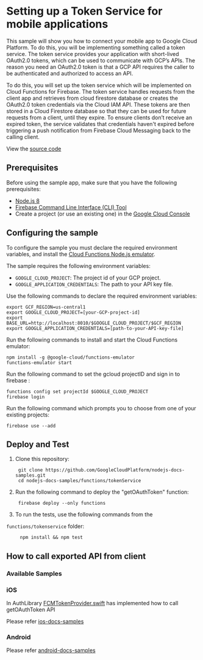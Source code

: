 # Setting up a Token Service for mobile applications

This sample will show you how to connect your mobile app to Google Cloud Platform. To do this, you will be implementing something called a token service. The token service provides your application with short-lived OAuth2.0 tokens, which can be used to communicate with GCP’s APIs. The reason you need an OAuth2.0 token is that a GCP API requires the caller to be authenticated and authorized to access an API. 

To do this, you will set up the token service which will be implemented on Cloud Functions for Firebase. The token service handles requests from the client app and retrieves from cloud firestore database or creates the OAuth2.0 token credentials via the Cloud IAM API. These tokens are then stored in a Cloud Firestore database so that they can be used for future requests from a client, until they expire. To ensure clients don’t receive an expired token, the service validates that credentials haven't expired before triggering a push notification from Firebase Cloud Messaging back to the calling client.

View the [source code][8]


## Prerequisites

Before using the sample app, make sure that you have the following
prerequisites:

* [Node.js 8][5]
* [Firebase Command Line Interface (CLI) Tool][6]
* Create a project (or use an existing one) in the [Google Cloud Console][7]

## Configuring the sample

To configure the sample you must declare the required environment variables, and install the [Cloud Functions Node.js emulator][2].

The sample requires the following environment variables:

* `GOOGLE_CLOUD_PROJECT`: The project id of your GCP project.
* `GOOGLE_APPLICATION_CREDENTIALS`: The path to your API key file.

Use the following commands to declare the required environment variables:

    export GCF_REGION=us-central1
    export GOOGLE_CLOUD_PROJECT=[your-GCP-project-id]
    export BASE_URL=http://localhost:8010/$GOOGLE_CLOUD_PROJECT/$GCF_REGION
    export GOOGLE_APPLICATION_CREDENTIALS=[path-to-your-API-key-file]

Run the following commands to install and start the Cloud Functions emulator:

    npm install -g @google-cloud/functions-emulator
    functions-emulator start


Run the following command to set the gcloud projectID and sign in to firebase  :

    functions config set projectId $GOOGLE_CLOUD_PROJECT
    firebase login

Run the following command which prompts you to choose from one of your existing projects:

    firebase use --add

## Deploy and Test

  1. Clone this repository:
  
          git clone https://github.com/GoogleCloudPlatform/nodejs-docs-samples.git
          cd nodejs-docs-samples/functions/tokenService
    
  1. Run the following command to deploy the "getOAuthToken" function:

          firebase deploy --only functions
    
  1. To run the tests, use the following commands from the

  `functions/tokenservice` folder:
  
         npm install && npm test

## How to call exported API from client 
 
### Available Samples

### iOS 
 
 In AuthLibrary [FCMTokenProvider.swift][1] has implemented how to call getOAuthToken API 
 
 Please refer [ios-docs-samples][3] 

 
 ### Android
 
 Please refer [android-docs-samples][4]
 
 
  
[0]: https://cloud.google.com
[1]: https://github.com/googleapis/google-auth-library-swift/tree/master/Sources/OAuth2/FirebaseFunctionTokenProvider
[2]: https://cloud.google.com/functions/docs/emulator
[3]: https://github.com/GoogleCloudPlatform/ios-docs-samples.git
[4]: https://github.com/GoogleCloudPlatform/android-docs-samples
[5]: https://nodejs.org/en/
[6]: https://firebase.google.com/docs/cli
[7]: https://console.cloud.google.com
[8]: https://github.com/GoogleCloudPlatform/nodejs-docs-samples/blob/master/functions/tokenservice/functions/index.js

